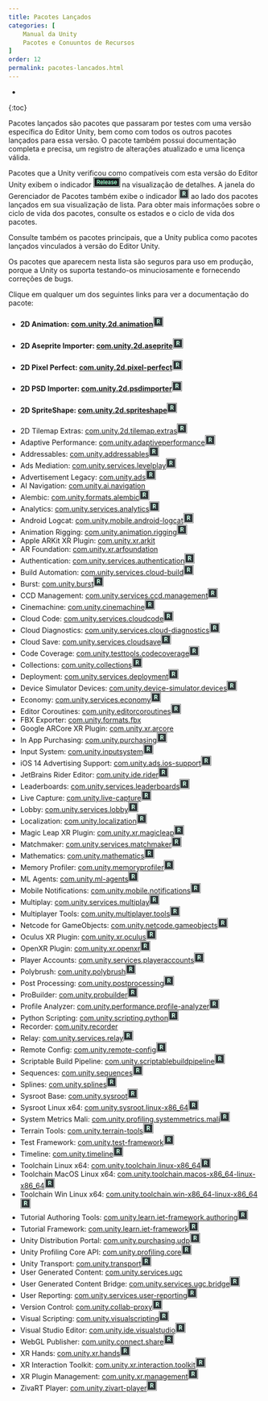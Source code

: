 ```yaml
---
title: Pacotes Lançados
categories: [
    Manual da Unity
    Pacotes e Conuuntos de Recursos
]
order: 12
permalink: pacotes-lancados.html
---
```


* 
{:toc}

Pacotes lançados são pacotes que passaram por testes com uma versão específica do Editor Unity, bem como com todos os outros pacotes lançados para essa versão. O pacote também possui documentação completa e precisa, um registro de alterações atualizado e uma licença válida.

Pacotes que a Unity verificou como compatíveis com esta versão do Editor Unity exibem o indicador ![](/assets/libdoc/img/iconReleased.png) na visualização de detalhes. A janela do Gerenciador de Pacotes também exibe o indicador ![](/assets/libdoc/img/iconRel.png) ao lado dos pacotes lançados em sua visualização de lista. Para obter mais informações sobre o ciclo de vida dos pacotes, consulte os estados e o ciclo de vida dos pacotes.

Consulte também os pacotes principais, que a Unity publica como pacotes lançados vinculados à versão do Editor Unity.

Os pacotes que aparecem nesta lista são seguros para uso em produção, porque a Unity os suporta testando-os minuciosamente e fornecendo correções de bugs.

Clique em qualquer um dos seguintes links para ver a documentação do pacote:

* #### 2D Animation: [com.unity.2d.animation]()![](/assets/libdoc/img/iconRel.png) 
* #### 2D Aseprite Importer: [com.unity.2d.aseprite]()![](/assets/libdoc/img/iconRel.png) 
* #### 2D Pixel Perfect: [com.unity.2d.pixel-perfect]()![](/assets/libdoc/img/iconRel.png) 
* #### 2D PSD Importer: [com.unity.2d.psdimporter]()![](/assets/libdoc/img/iconRel.png) 
* #### 2D SpriteShape: [com.unity.2d.spriteshape]()![](/assets/libdoc/img/iconRel.png) 
* 2D Tilemap Extras: [com.unity.2d.tilemap.extras]()![](/assets/libdoc/img/iconRel.png) 
* Adaptive Performance: [com.unity.adaptiveperformance]()![](/assets/libdoc/img/iconRel.png) 
* Addressables: [com.unity.addressables]()![](/assets/libdoc/img/iconRel.png) 
* Ads Mediation: [com.unity.services.levelplay]()![](/assets/libdoc/img/iconRel.png) 
* Advertisement Legacy: [com.unity.ads]()![](/assets/libdoc/img/iconRel.png) 
* AI Navigation: [com.unity.ai.navigation]()
* Alembic: [com.unity.formats.alembic]()![](/assets/libdoc/img/iconRel.png) 
* Analytics: [com.unity.services.analytics]()![](/assets/libdoc/img/iconRel.png) 
* Android Logcat: [com.unity.mobile.android-logcat]()![](/assets/libdoc/img/iconRel.png) 
* Animation Rigging: [com.unity.animation.rigging]()![](/assets/libdoc/img/iconRel.png) 
* Apple ARKit XR Plugin: [com.unity.xr.arkit]()
* AR Foundation: [com.unity.xr.arfoundation]()
* Authentication: [com.unity.services.authentication]()![](/assets/libdoc/img/iconRel.png) 
* Build Automation: [com.unity.services.cloud-build]()![](/assets/libdoc/img/iconRel.png) 
* Burst: [com.unity.burst]()![](/assets/libdoc/img/iconRel.png) 
* CCD Management: [com.unity.services.ccd.management]()![](/assets/libdoc/img/iconRel.png) 
* Cinemachine: [com.unity.cinemachine]()![](/assets/libdoc/img/iconRel.png) 
* Cloud Code: [com.unity.services.cloudcode]()![](/assets/libdoc/img/iconRel.png) 
* Cloud Diagnostics: [com.unity.services.cloud-diagnostics]()![](/assets/libdoc/img/iconRel.png) 
* Cloud Save: [com.unity.services.cloudsave]()![](/assets/libdoc/img/iconRel.png) 
* Code Coverage: [com.unity.testtools.codecoverage]()![](/assets/libdoc/img/iconRel.png) 
* Collections: [com.unity.collections]()![](/assets/libdoc/img/iconRel.png) 
* Deployment: [com.unity.services.deployment]()![](/assets/libdoc/img/iconRel.png) 
* Device Simulator Devices: [com.unity.device-simulator.devices]()![](/assets/libdoc/img/iconRel.png) 
* Economy: [com.unity.services.economy]()![](/assets/libdoc/img/iconRel.png) 
* Editor Coroutines: [com.unity.editorcoroutines]()![](/assets/libdoc/img/iconRel.png) 
* FBX Exporter: [com.unity.formats.fbx]()
* Google ARCore XR Plugin: [com.unity.xr.arcore]()
* In App Purchasing: [com.unity.purchasing]()![](/assets/libdoc/img/iconRel.png) 
* Input System: [com.unity.inputsystem]()![](/assets/libdoc/img/iconRel.png) 
* iOS 14 Advertising Support: [com.unity.ads.ios-support]()![](/assets/libdoc/img/iconRel.png) 
* JetBrains Rider Editor: [com.unity.ide.rider]()![](/assets/libdoc/img/iconRel.png) 
* Leaderboards: [com.unity.services.leaderboards]()![](/assets/libdoc/img/iconRel.png) 
* Live Capture: [com.unity.live-capture]()![](/assets/libdoc/img/iconRel.png) 
* Lobby: [com.unity.services.lobby]()![](/assets/libdoc/img/iconRel.png) 
* Localization: [com.unity.localization]()![](/assets/libdoc/img/iconRel.png) 
* Magic Leap XR Plugin: [com.unity.xr.magicleap]()![](/assets/libdoc/img/iconRel.png) 
* Matchmaker: [com.unity.services.matchmaker]()![](/assets/libdoc/img/iconRel.png) 
* Mathematics: [com.unity.mathematics]()![](/assets/libdoc/img/iconRel.png) 
* Memory Profiler: [com.unity.memoryprofiler]()![](/assets/libdoc/img/iconRel.png) 
* ML Agents: [com.unity.ml-agents]()![](/assets/libdoc/img/iconRel.png) 
* Mobile Notifications: [com.unity.mobile.notifications]()![](/assets/libdoc/img/iconRel.png) 
* Multiplay: [com.unity.services.multiplay]()![](/assets/libdoc/img/iconRel.png) 
* Multiplayer Tools: [com.unity.multiplayer.tools]()![](/assets/libdoc/img/iconRel.png) 
* Netcode for GameObjects: [com.unity.netcode.gameobjects]()![](/assets/libdoc/img/iconRel.png) 
* Oculus XR Plugin: [com.unity.xr.oculus]()![](/assets/libdoc/img/iconRel.png) 
* OpenXR Plugin: [com.unity.xr.openxr]()![](/assets/libdoc/img/iconRel.png) 
* Player Accounts: [com.unity.services.playeraccounts]()![](/assets/libdoc/img/iconRel.png)
* Polybrush: [com.unity.polybrush]()![](/assets/libdoc/img/iconRel.png) 
* Post Processing: [com.unity.postprocessing]()![](/assets/libdoc/img/iconRel.png) 
* ProBuilder: [com.unity.probuilder]()![](/assets/libdoc/img/iconRel.png) 
* Profile Analyzer: [com.unity.performance.profile-analyzer]()![](/assets/libdoc/img/iconRel.png) 
* Python Scripting: [com.unity.scripting.python]()![](/assets/libdoc/img/iconRel.png) 
* Recorder: [com.unity.recorder]()
* Relay: [com.unity.services.relay]()![](/assets/libdoc/img/iconRel.png) 
* Remote Config: [com.unity.remote-config]()![](/assets/libdoc/img/iconRel.png) 
* Scriptable Build Pipeline: [com.unity.scriptablebuildpipeline]()![](/assets/libdoc/img/iconRel.png) 
* Sequences: [com.unity.sequences]()![](/assets/libdoc/img/iconRel.png) 
* Splines: [com.unity.splines]()![](/assets/libdoc/img/iconRel.png) 
* Sysroot Base: [com.unity.sysroot]()![](/assets/libdoc/img/iconRel.png) 
* Sysroot Linux x64: [com.unity.sysroot.linux-x86_64]()![](/assets/libdoc/img/iconRel.png) 
* System Metrics Mali: [com.unity.profiling.systemmetrics.mali]()![](/assets/libdoc/img/iconRel.png) 
* Terrain Tools: [com.unity.terrain-tools]()![](/assets/libdoc/img/iconRel.png) 
* Test Framework: [com.unity.test-framework]()![](/assets/libdoc/img/iconRel.png) 
* Timeline: [com.unity.timeline]()![](/assets/libdoc/img/iconRel.png) 
* Toolchain Linux x64: [com.unity.toolchain.linux-x86_64]()![](/assets/libdoc/img/iconRel.png) 
* Toolchain MacOS Linux x64: [com.unity.toolchain.macos-x86_64-linux-x86_64]()![](/assets/libdoc/img/iconRel.png) 
* Toolchain Win Linux x64: [com.unity.toolchain.win-x86_64-linux-x86_64]()![](/assets/libdoc/img/iconRel.png) 
* Tutorial Authoring Tools: [com.unity.learn.iet-framework.authoring]()![](/assets/libdoc/img/iconRel.png) 
* Tutorial Framework: [com.unity.learn.iet-framework]()![](/assets/libdoc/img/iconRel.png) 
* Unity Distribution Portal: [com.unity.purchasing.udp]()![](/assets/libdoc/img/iconRel.png) 
* Unity Profiling Core API: [com.unity.profiling.core]()![](/assets/libdoc/img/iconRel.png) 
* Unity Transport: [com.unity.transport]()![](/assets/libdoc/img/iconRel.png) 
* User Generated Content: [com.unity.services.ugc]()
* User Generated Content Bridge: [com.unity.services.ugc.bridge]()![](/assets/libdoc/img/iconRel.png) 
* User Reporting: [com.unity.services.user-reporting]()![](/assets/libdoc/img/iconRel.png) 
* Version Control: [com.unity.collab-proxy]()![](/assets/libdoc/img/iconRel.png) 
* Visual Scripting: [com.unity.visualscripting]()![](/assets/libdoc/img/iconRel.png) 
* Visual Studio Editor: [com.unity.ide.visualstudio]()![](/assets/libdoc/img/iconRel.png) 
* WebGL Publisher: [com.unity.connect.share]()![](/assets/libdoc/img/iconRel.png) 
* XR Hands: [com.unity.xr.hands]()![](/assets/libdoc/img/iconRel.png) 
* XR Interaction Toolkit: [com.unity.xr.interaction.toolkit]()![](/assets/libdoc/img/iconRel.png) 
* XR Plugin Management: [com.unity.xr.management]()![](/assets/libdoc/img/iconRel.png) 
* ZivaRT Player: [com.unity.zivart-player]()![](/assets/libdoc/img/iconRel.png) 